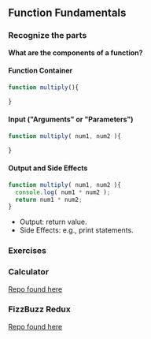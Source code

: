 ## Function Fundamentals

### Recognize the parts

**What are the components of a function?**

#### Function Container

```js
function multiply(){

}
```

#### Input ("Arguments" or "Parameters")

```js
function multiply( num1, num2 ){

}
```

#### Output and Side Effects

```js
function multiply( num1, num2 ){
  console.log( num1 * num2 );
  return num1 * num2;
}
```
* Output: return value.
* Side Effects: e.g., print statements.


### Exercises

### Calculator
[Repo found here](https://github.com/ga-wdi-exercises/js-calculator-intro)

### FizzBuzz Redux
[Repo found here](https://github.com/ga-wdi-exercises/fizzBuzz_redux)
